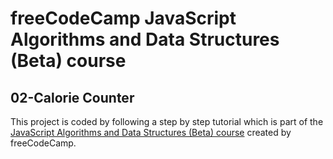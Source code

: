 # freeCodeCamp JavaScript Algorithms and Data Structures (Beta) course

## 02-Calorie Counter

This project is coded by following a step by step tutorial which is part of the [JavaScript Algorithms and Data Structures (Beta) course](https://www.freecodecamp.org/learn/javascript-algorithms-and-data-structures-v8/) created by freeCodeCamp.
